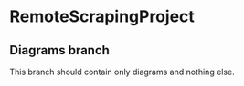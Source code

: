 # RemoteScrapingProject

## Diagrams branch

This branch should contain only diagrams and nothing else.
